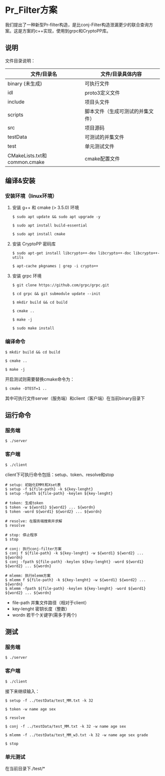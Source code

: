 # Pr_Filter方案

我们提出了一种新型Pr-filter构造，是比conj-Filter构造泄漏更少的联合查询方案。这是方案的c++实现，使用到grpc和CryptoPP库。

## 说明

文件目录说明：

| 文件/目录名                  | 文件/目录具体内容        |
|-------------------------|------------------|
| binary (未生成)            | 可执行文件            |
| idl                     | proto3定义文件       |
| include                 | 项目头文件            |
| scripts                 | 脚本文件（生成可测试的并集文件） |
| src                     | 项目源码             |
| testData                | 可测试的并集文件         |
| test                    | 单元测试文件           |
| CMakeLists.txt和common.cmake | cmake配置文件        |

## 编译&安装

### 安装环境（linux环境）

1. 安装 g++ 和 cmake (> 3.5.0) 环境
    ```
    $ sudo apt update && sudo apt upgrade -y

    $ sudo apt install build-essential

    $ sudo apt install cmake
    ```
2. 安装 CryptoPP 密码库
    ```
    $ sudo apt-get install libcrypto++-dev libcrypto++-doc libcrypto++-utils

    $ apt-cache pkgnames | grep -i crypto++ 
    ```
3. 安装 grpc 环境
    ```
    $ git clone https://github.com/grpc/grpc.git 

    $ cd grpc && git submodule update --init

    $ mkdir build && cd build

    $ cmake ..
   
    $ make -j

    $ sudo make install
    ```
### 编译命令
```
$ mkdir build && cd build

$ cmake ..

$ make -j
```
开启测试则需要替换cmake命令为：
```
$ cmake -DTEST=1 ..
```
其中可执行文件server（服务端）和client（客户端）在当前binary目录下

## 运行命令

### 服务端
```
$ ./server
```

### 客户端
```
$ ./client
```

client下可执行命令包括：setup、token、resolve和stop
```
# setup: 初始化EMMt和Xset表
$ setup -f ${file-path} -k ${key-lenght}
$ setup -fpath ${file-path} -keylen ${key-lenght}

# token: 生成token
$ token -w ${word1} ${word2} ... ${wordn}
$ token -word ${word1} ${word2} ... ${wordn}

# resolve: 在服务端搜索并求解
$ resolve

# stop: 停止程序
$ stop

# conj: 执行conj-filter方案
$ conj f ${file-path} -k ${key-lenght} -w ${word1} ${word2} ... ${wordn}
$ conj -fpath ${file-path} -keylen ${key-lenght} -word ${word1} ${word2} ... ${wordn}

# mlemm: 执行mlemm方案
$ mlemm f ${file-path} -k ${key-lenght} -w ${word1} ${word2} ... ${wordn}
$ mlemm -fpath ${file-path} -keylen ${key-lenght} -word ${word1} ${word2} ... ${wordn}
```
- file-path 并集文件路径（相对于client）
- key-lenght 密钥长度（整数）
- wordn 若干个关键字(需多于两个)

## 测试

### 服务端
```
$ ./server
```

### 客户端
```
$ ./client
```
接下来继续输入：
```
$ setup -f ../testData/test_MM.txt -k 32

$ token -w name age sex

$ resolve

$ conj -f ../testData/test_MM.txt -k 32 -w name age sex

$ mlemm -f ../testData/test_MM_w3.txt -k 32 -w name age sex grade

$ stop
```

### 单元测试
在当前目录下./test/*